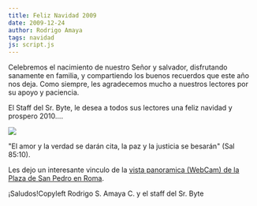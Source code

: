 ```yaml
---
title: Feliz Navidad 2009
date: 2009-12-24
author: Rodrigo Amaya
tags: navidad
js: script.js
---
```


Celebremos el nacimiento de nuestro Señor y salvador, disfrutando sanamente
      en familia, y compartiendo los buenos recuerdos que este año nos deja. Como siempre, les
      agradecemos mucho a nuestros lectores por su apoyo y paciencia.

El
      Staff del Sr. Byte, le desea a todos sus lectores una feliz navidad y prospero 2010....

[![](http://4.bp.blogspot.com/_ayvorITawE4/SzRIt3diPHI/AAAAAAAACQs/wdVjRkJppaQ/s200/merry%2520christmas.jpg)](http://4.bp.blogspot.com/_ayvorITawE4/SzRIt3diPHI/AAAAAAAACQs/wdVjRkJppaQ/s1600-h/merry%2520christmas.jpg)

"El amor y la verdad se darán cita, la paz y la justicia se besarán"
      (Sal 85:10).

Les dejo un interesante vinculo de
      la [vista panoramica (WebCam) de la Plaza de San Pedro en Roma](http://www.vaticanstate.va/ES/Monumentos/webcam/index?cam=webcam1&testo=Panorámica%20de%20Roma).

¡Saludos!Copyleft Rodrigo S. Amaya C. y el staff
      del Sr. Byte